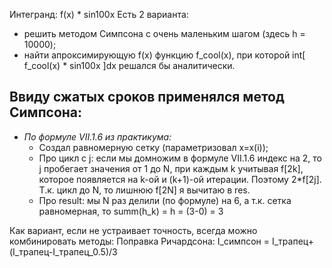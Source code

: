Интегранд: f(x) * sin100x
Есть 2 варианта: 
- решить методом Симпсона с очень маленьким шагом (здесь h = 10000);
- найти апроксимирующую f(x) функцию f_cool(x), при которой int[ f_cool(x) * sin100x ]dx решался бы аналитически.

## Ввиду сжатых сроков применялся метод Симпсона:
* *По формуле VII.1.6 из практикума:*
  - Создал равномерную сетку (параметризовал x=x(i));
  - Про цикл с j: если мы домножим в формуле VII.1.6 индекс на 2, то j пробегает значения от 1 до N, при каждым k учитывая f[2k], которое появляется на k-ой и (k+1)-ой итерации. Поэтому 2*f[2j]. Т.к. цикл до N, то лишнюю f[2N] я вычитаю в res.
   - Про result: мы N раз делили (по формуле) на 6, а т.к. сетка равномерная, то summ(h_k) = h = (3-0) = 3

Как вариант, если не устраивает точность, всегда можно комбинировать методы:
Поправка Ричардсона: I_симпсон = I_трапец+(I_трапец-I_трапец_0.5)/3
